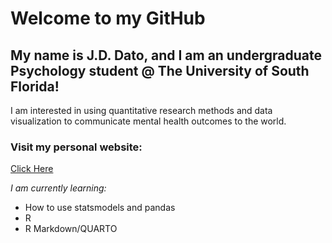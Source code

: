 # Welcome to my GitHub
## My name is J.D. Dato, and I am an undergraduate Psychology student @ The University of South Florida!
I am interested in using quantitative research methods and data visualization to communicate mental health outcomes to the world.
### Visit my personal website:
[Click Here](jd-dato.github.io)

*I am currently learning:*
- How to use statsmodels and pandas
- R
- R Markdown/QUARTO

